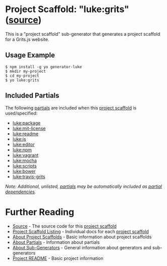 # Project Scaffold: "luke:grits" ([source](../../generators/grits/index.js))

This is a "project scaffold" sub-generator that generates a project scaffold
for a Grits.js website.


## Usage Example

```
$ npm install -g yo generator-luke
$ mkdir my-project
$ cd my-project
$ yo luke:grits
```


## Included Partials

The following [partials](../partials.md) are included when this
[project scaffold](../project-scaffolds.md) is used/specified:

* [luke:package](../partials/package.md)
* [luke:mit-license](../partials/mit-license.md)
* [luke:readme](../partials/readme.md)
* [luke:js](../partials/js.md)
* [luke:editor](../partials/editor.md)
* [luke:npm](../partials/npm.md)
* [luke:vagrant](../partials/vagrant.md)
* [luke:mocha](../partials/mocha.md)
* [luke:scripts](../partials/scripts.md)
* [luke:bower](../partials/bower.md)
* [luke:travis-grits](../partials/travis-grits.md)

_Note: Additional, unlisted, [partials](../partials.md) may be automatically
included as [partial dependencies](../partials.md#partial-dependency)._


# Further Reading

* [Source](../../generators/grits/index.js) - The source code for this [project scaffold](../project-scaffolds.md)
* [Project Scaffold Listing](./) - Individual docs for each [project scaffold](../project-scaffolds.md)
* [About Project Scaffolds](../project-scaffolds.md) - Basic information about project scaffolds
* [About Partials](../partials.md) - Information about partials
* [About Sub-Generators](../generators.md) - General information about generators and sub-generators
* [Project README](../README.md) - Basic project information
